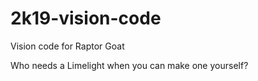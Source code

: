 # 2k19-vision-code
Vision code for Raptor Goat

Who needs a Limelight when you can make one yourself?
